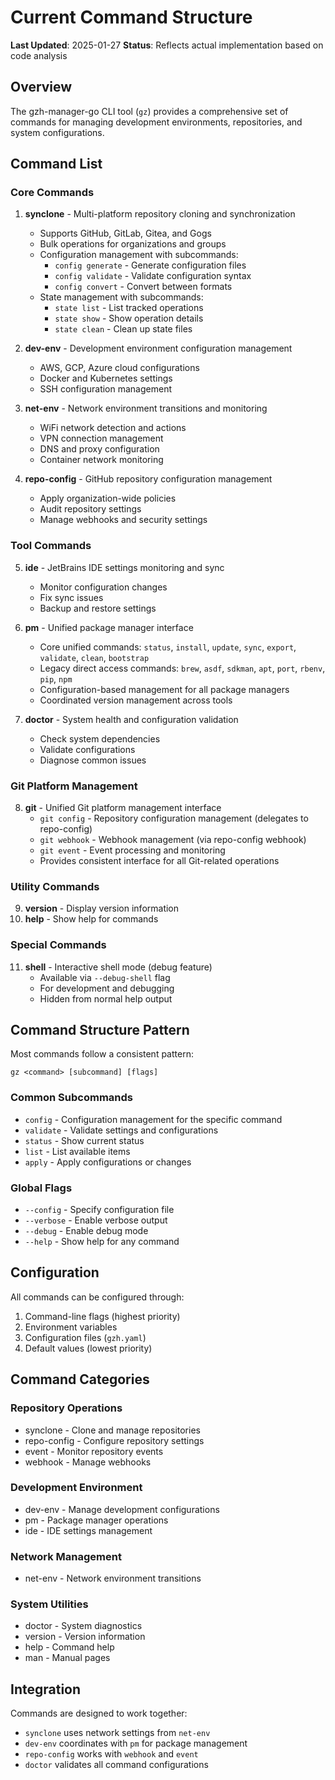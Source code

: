 # Current Command Structure

**Last Updated**: 2025-01-27
**Status**: Reflects actual implementation based on code analysis

## Overview

The gzh-manager-go CLI tool (`gz`) provides a comprehensive set of commands for managing development environments, repositories, and system configurations.

## Command List

### Core Commands

1. **synclone** - Multi-platform repository cloning and synchronization
   - Supports GitHub, GitLab, Gitea, and Gogs
   - Bulk operations for organizations and groups
   - Configuration management with subcommands:
     - `config generate` - Generate configuration files
     - `config validate` - Validate configuration syntax
     - `config convert` - Convert between formats
   - State management with subcommands:
     - `state list` - List tracked operations
     - `state show` - Show operation details
     - `state clean` - Clean up state files

2. **dev-env** - Development environment configuration management
   - AWS, GCP, Azure cloud configurations
   - Docker and Kubernetes settings
   - SSH configuration management

3. **net-env** - Network environment transitions and monitoring
   - WiFi network detection and actions
   - VPN connection management
   - DNS and proxy configuration
   - Container network monitoring

4. **repo-config** - GitHub repository configuration management
   - Apply organization-wide policies
   - Audit repository settings
   - Manage webhooks and security settings

### Tool Commands

5. **ide** - JetBrains IDE settings monitoring and sync
   - Monitor configuration changes
   - Fix sync issues
   - Backup and restore settings

6. **pm** - Unified package manager interface
   - Core unified commands: `status`, `install`, `update`, `sync`, `export`, `validate`, `clean`, `bootstrap`
   - Legacy direct access commands: `brew`, `asdf`, `sdkman`, `apt`, `port`, `rbenv`, `pip`, `npm`
   - Configuration-based management for all package managers
   - Coordinated version management across tools

7. **doctor** - System health and configuration validation
   - Check system dependencies
   - Validate configurations
   - Diagnose common issues

### Git Platform Management

8. **git** - Unified Git platform management interface
   - `git config` - Repository configuration management (delegates to repo-config)
   - `git webhook` - Webhook management (via repo-config webhook)
   - `git event` - Event processing and monitoring
   - Provides consistent interface for all Git-related operations

### Utility Commands

9. **version** - Display version information
10. **help** - Show help for commands

### Special Commands

11. **shell** - Interactive shell mode (debug feature)
    - Available via `--debug-shell` flag
    - For development and debugging
    - Hidden from normal help output

## Command Structure Pattern

Most commands follow a consistent pattern:

```
gz <command> [subcommand] [flags]
```

### Common Subcommands

- `config` - Configuration management for the specific command
- `validate` - Validate settings and configurations
- `status` - Show current status
- `list` - List available items
- `apply` - Apply configurations or changes

### Global Flags

- `--config` - Specify configuration file
- `--verbose` - Enable verbose output
- `--debug` - Enable debug mode
- `--help` - Show help for any command

## Configuration

All commands can be configured through:

1. Command-line flags (highest priority)
2. Environment variables
3. Configuration files (`gzh.yaml`)
4. Default values (lowest priority)

## Command Categories

### Repository Operations
- synclone - Clone and manage repositories
- repo-config - Configure repository settings
- event - Monitor repository events
- webhook - Manage webhooks

### Development Environment
- dev-env - Manage development configurations
- pm - Package manager operations
- ide - IDE settings management

### Network Management
- net-env - Network environment transitions

### System Utilities
- doctor - System diagnostics
- version - Version information
- help - Command help
- man - Manual pages

## Integration

Commands are designed to work together:

- `synclone` uses network settings from `net-env`
- `dev-env` coordinates with `pm` for package management
- `repo-config` works with `webhook` and `event`
- `doctor` validates all command configurations
